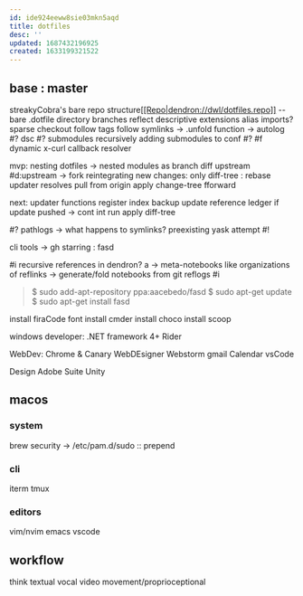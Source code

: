 ```yaml
---
id: ide924eeww8sie03mkn5aqd
title: dotfiles
desc: ''
updated: 1687432196925
created: 1633199321522
---
```


## base : master
streakyCobra's bare repo structure[\[\[Repo|dendron://dwl/dotfiles.repo\]\]]([[Repo|dendron://dwl/dotfiles.repo]])
--bare .dotfile directory
  branches reflect
descriptive extensions
alias imports?
sparse checkout
follow tags
follow symlinks
-> .unfold function
-> autolog
#? dsc
#? submodules
recursively adding submodules to conf
#? #f dynamic x-curl callback resolver

mvp:
  nesting dotfiles -> nested modules
      as branch
    diff upstream
      #d:upstream
        -> fork reintegrating new changes: only diff-tree
        : rebase
    updater resolves
      pull from origin
      apply change-tree fforward

next:
  updater
    functions
      register
      index
      backup
      update
    reference ledger
      if update pushed
      -> cont int run
        apply diff-tree

\#? pathlogs -> what happens to symlinks?
preexisting yask attempt #!

cli tools -> gh starring :
  fasd

#i recursive references in dendron? a
\-> meta-notebooks like organizations of reflinks -> generate/fold notebooks from git reflogs #i

> $ sudo add-apt-repository ppa:aacebedo/fasd
> $ sudo apt-get update
> $ sudo apt-get install fasd

install firaCode font
install cmder
install choco
install scoop

windows developer:
.NET framework 4+
Rider

WebDev: Chrome & Canary
WebDEsigner
Webstorm
gmail
Calendar
vsCode

Design
Adobe Suite
Unity

## macos
### system
brew
  security -> /etc/pam.d/sudo :: prepend


### cli
iterm
tmux

### editors
vim/nvim
emacs
vscode

## workflow
think
  textual
  vocal
  video
  movement/proprioceptional
